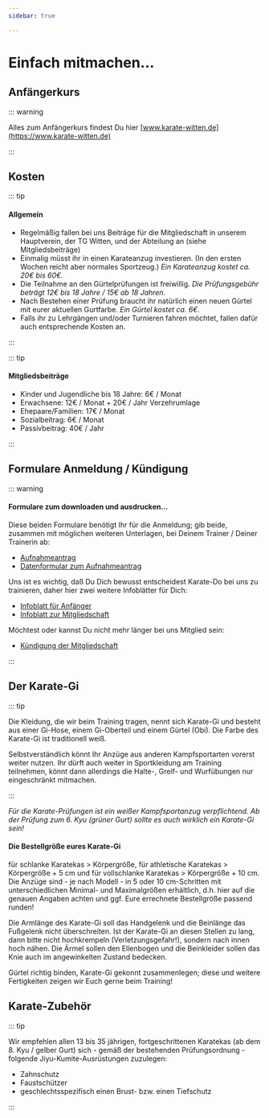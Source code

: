 ```yaml
---
sidebar: true

---
```

# Einfach mitmachen...

## Anfängerkurs

::: warning

Alles zum Anfängerkurs findest Du hier [www.karate-witten.de](https://www.karate-witten.de)

:::

## Kosten

::: tip

#### Allgemein

* Regelmäßig fallen bei uns Beiträge für die Mitgliedschaft in unserem Hauptverein, der TG Witten, und der Abteilung an (siehe Mitgliedsbeiträge)
* Einmalig müsst ihr in einen Karateanzug investieren. (In den ersten Wochen reicht aber normales Sportzeug.) _Ein Karateanzug kostet ca. 20€ bis 60€._
* Die Teilnahme an den Gürtelprüfungen ist freiwillig. _Die Prüfungsgebühr beträgt 12€ bis 18 Jahre / 15€ ab 18 Jahren._
* Nach Bestehen einer Prüfung braucht ihr natürlich einen neuen Gürtel mit eurer aktuellen Gurtfarbe. _Ein Gürtel kostet ca. 6€._
* Falls ihr zu Lehrgängen und/oder Turnieren fahren möchtet, fallen dafür auch entsprechende Kosten an.

:::

::: tip

#### Mitgliedsbeiträge

* Kinder und Jugendliche bis 18 Jahre: 6€ / Monat
* Erwachsene: 12€ / Monat + 20€ / Jahr Verzehrumlage
* Ehepaare/Familien: 17€ / Monat
* Sozialbeitrag: 6€ / Monat
* Passivbeitrag: 40€ / Jahr

:::

## Formulare Anmeldung / Kündigung

::: warning

#### Formulare zum downloaden und ausdrucken...

Diese beiden Formulare benötigt Ihr für die Anmeldung; gib beide, zusammen mit möglichen weiteren Unterlagen, bei Deinem Trainer / Deiner Trainerin ab:

* <a href='/media/TGW-Aufnahmeantrag-2023.pdf' target='_blank'>Aufnahmeantrag</a>
* <a href='/media/TGW-Karate-Datenformular-2023.pdf' target='_blank'>Datenformular zum Aufnahmeantrag</a>

Uns ist es wichtig, daß Du Dich bewusst entscheidest Karate-Do bei uns zu trainieren, daher hier zwei weitere Infoblätter für Dich:

* <a href='/media/TGW-Karate-Info-Anfaenger.pdf' target='_blank'>Infoblatt für Anfänger</a>
* <a href='/media/TGW-Karate-Infoblatt.pdf' target='_blank'>Infoblatt zur Mitgliedschaft</a>

Möchtest oder kannst Du nicht mehr länger bei uns Mitglied sein:

* <a href='/media/TGW-Kündigung-der-Mitgliedschaft.pdf' target='_blank'>Kündigung der Mitgliedschaft</a>

:::

## Der Karate-Gi

::: tip

Die Kleidung, die wir beim Training tragen, nennt sich Karate-Gi und besteht aus einer Gi-Hose, einem Gi-Oberteil und einem Gürtel (Obi). Die Farbe des Karate-Gi ist traditionell weiß.

Selbstverständlich könnt Ihr Anzüge aus anderen Kampfsportarten vorerst weiter nutzen. Ihr dürft auch weiter in Sportkleidung am Training teilnehmen, könnt dann allerdings die Halte-, Greif- und Wurfübungen nur eingeschränkt mitmachen.

:::

_Für die Karate-Prüfungen ist ein weißer Kampfsportanzug verpflichtend. Ab der Prüfung zum 6. Kyu (grüner Gurt) sollte es auch wirklich ein Karate-Gi sein!_

#### Die Bestellgröße eures Karate-Gi

für schlanke Karatekas > Körpergröße, für athletische Karatekas > Körpergröße + 5 cm und für vollschlanke Karatekas > Körpergröße + 10 cm. Die Anzüge sind - je nach Modell - in 5 oder 10 cm-Schritten mit unterschiedlichen Minimal- und Maximalgrößen erhältlich, d.h. hier auf die genauen Angaben achten und ggf. Eure errechnete Bestellgröße passend runden!

Die Armlänge des Karate-Gi soll das Handgelenk und die Beinlänge das Fußgelenk nicht überschreiten. Ist der Karate-Gi an diesen Stellen zu lang, dann bitte nicht hochkrempeln (Verletzungsgefahr!), sondern nach innen hoch nähen. Die Ärmel sollen den Ellenbogen und die Beinkleider sollen das Knie auch im angewinkelten Zustand bedecken.

Gürtel richtig binden, Karate-Gi gekonnt zusammenlegen; diese und weitere Fertigkeiten zeigen wir Euch gerne beim Training!

## Karate-Zubehör

::: tip

Wir empfehlen allen 13 bis 35 jährigen, fortgeschrittenen Karatekas (ab dem 8. Kyu / gelber Gurt) sich - gemäß der bestehenden Prüfungsordnung - folgende Jiyu-Kumite-Ausrüstungen zuzulegen:

* Zahnschutz
* Faustschützer
* geschlechtsspezifisch einen Brust- bzw. einen Tiefschutz

:::

<fussnote />